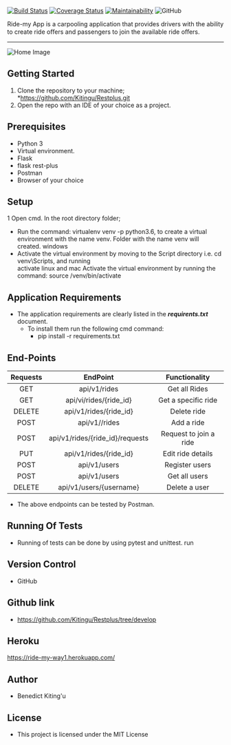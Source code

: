 [![Build Status](https://travis-ci.org/Kitingu/restplus.svg?branch=develop)](https://travis-ci.org/Kitingu/restplus)
[![Coverage Status](https://coveralls.io/repos/github/Kitingu/restplus/badge.svg?branch=develop)](https://coveralls.io/github/Kitingu/restplus?branch=develop)
[![Maintainability](https://api.codeclimate.com/v1/badges/decc4fdf78c5ca700f8c/maintainability)](https://codeclimate.com/github/Kitingu/restplus/maintainability)
![GitHub](https://img.shields.io/github/license/mashape/apistatus.svg)

 Ride-my App is a carpooling application that provides drivers with the ability to create ride oﬀers and passengers to join the available ride oﬀers.
***
![Home Image](https://raw.github.com/kitingu/restplus/main_pic.png)
## Getting Started
1. Clone the repository to your machine;
    *https://github.com/Kitingu/Restplus.git
2. Open the repo with an IDE of your choice as a project.
## Prerequisites
* Python 3
* Virtual environment.
* Flask
* flask rest-plus
* Postman
* Browser of your choice
## Setup
1 Open cmd. In the root directory folder;
* Run the command: virtualenv venv -p python3.6,  to create a virtual <br/>
 environment with the name venv. Folder with the name venv will <br>
 created.
 windows
* Activate the virtual environment by moving to the Script directory i.e. cd venv\Scripts, and running <br>
activate
linux and mac
Activate the virtual environment by running the command: source /venv/bin/activate
## Application Requirements
* The application requirements are clearly listed in the ***requirents.txt*** document.
   * To install them run the following cmd command:
     * pip install -r requirements.txt
## End-Points
|Requests     |   EndPoint                          | Functionality
|:-----------:|:-----------------------------------:|:--------------:
   GET        |  api/v1/rides                       | Get all Rides
   GET        |  api/vi/rides/{ride_id}             | Get a specific ride
   DELETE     |  api/v1/rides/{ride_id}             | Delete ride
   POST       |  api/v1//rides                      | Add a ride
   POST       |  api/v1/rides/{ride_id}/requests    | Request to join a ride
   PUT        |  api/v1/rides/{ride_id}             | Edit ride details
   POST       |  api/v1/users                       | Register users
   POST       |  api/v1/users                       | Get all users
   DELETE     |  api/v1/users/{username}            | Delete a user
* The above endpoints can be tested by Postman.

## Running Of Tests
* Running of tests can be done by using pytest and unittest.
    run


## Version Control
* GitHub

## Github link
* https://github.com/Kitingu/Restplus/tree/develop

## Heroku
https://ride-my-way1.herokuapp.com/

## Author
* Benedict Kiting'u

## License
* This project is licensed under the MIT License



